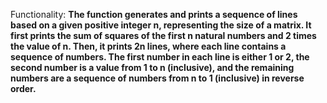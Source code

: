 Functionality: **The function generates and prints a sequence of lines based on a given positive integer n, representing the size of a matrix. It first prints the sum of squares of the first n natural numbers and 2 times the value of n. Then, it prints 2n lines, where each line contains a sequence of numbers. The first number in each line is either 1 or 2, the second number is a value from 1 to n (inclusive), and the remaining numbers are a sequence of numbers from n to 1 (inclusive) in reverse order.**
